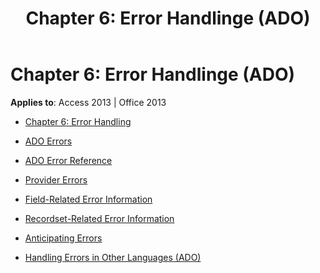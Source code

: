 ﻿---
title: 'Chapter 6: Error Handlinge (ADO)'
TOCTitle: 'Chapter 6: Error Handling'
ms:assetid: e6a15bec-14d4-41fc-8dd2-6e29091b3285
ms:mtpsurl: https://msdn.microsoft.com/library/JJ250170(v=office.15)
ms:contentKeyID: 48548382
ms.date: 09/18/2015
mtps_version: v=office.15
---

# Chapter 6: Error Handlinge (ADO)


**Applies to**: Access 2013 | Office 2013



  - [Chapter 6: Error Handling](chapter-6-error-handling.md)

  - [ADO Errors](ado-errors.md)

  - [ADO Error Reference](ado-error-reference.md)

  - [Provider Errors](provider-errors.md)

  - [Field-Related Error Information](field-related-error-information.md)

  - [Recordset-Related Error Information](recordset-related-error-information.md)

  - [Anticipating Errors](anticipating-errors.md)

  - [Handling Errors in Other Languages (ADO)](handling-errors-in-other-languages-ado.md)

